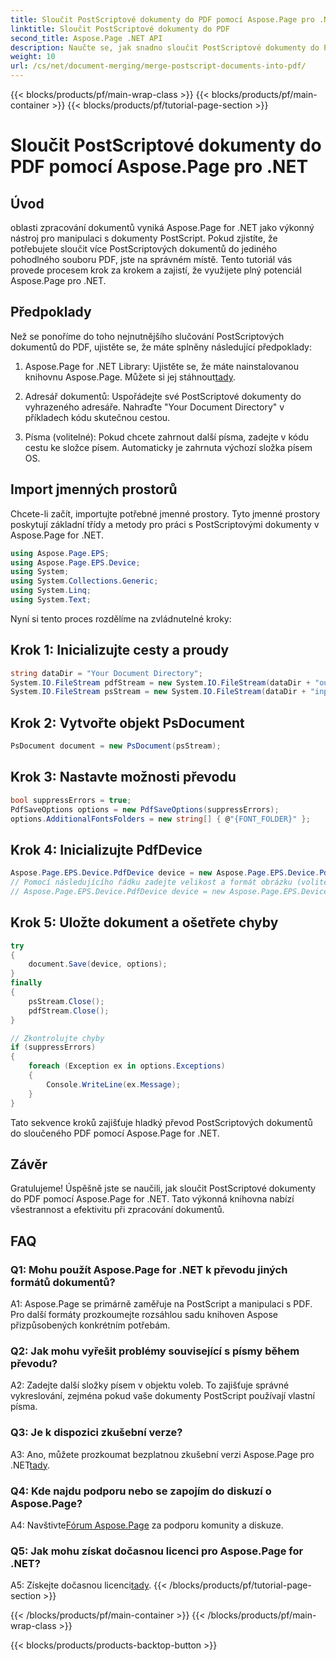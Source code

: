 ```yaml
---
title: Sloučit PostScriptové dokumenty do PDF pomocí Aspose.Page pro .NET
linktitle: Sloučit PostScriptové dokumenty do PDF
second_title: Aspose.Page .NET API
description: Naučte se, jak snadno sloučit PostScriptové dokumenty do PDF pomocí Aspose.Page for .NET. Vylepšete své možnosti zpracování dokumentů pomocí tohoto podrobného průvodce.
weight: 10
url: /cs/net/document-merging/merge-postscript-documents-into-pdf/
---
```


{{< blocks/products/pf/main-wrap-class >}}
{{< blocks/products/pf/main-container >}}
{{< blocks/products/pf/tutorial-page-section >}}

# Sloučit PostScriptové dokumenty do PDF pomocí Aspose.Page pro .NET

## Úvod

oblasti zpracování dokumentů vyniká Aspose.Page for .NET jako výkonný nástroj pro manipulaci s dokumenty PostScript. Pokud zjistíte, že potřebujete sloučit více PostScriptových dokumentů do jediného pohodlného souboru PDF, jste na správném místě. Tento tutoriál vás provede procesem krok za krokem a zajistí, že využijete plný potenciál Aspose.Page pro .NET.

## Předpoklady

Než se ponoříme do toho nejnutnějšího slučování PostScriptových dokumentů do PDF, ujistěte se, že máte splněny následující předpoklady:

1.  Aspose.Page for .NET Library: Ujistěte se, že máte nainstalovanou knihovnu Aspose.Page. Můžete si jej stáhnout[tady](https://releases.aspose.com/page/net/).

2. Adresář dokumentů: Uspořádejte své PostScriptové dokumenty do vyhrazeného adresáře. Nahraďte "Your Document Directory" v příkladech kódu skutečnou cestou.

3. Písma (volitelné): Pokud chcete zahrnout další písma, zadejte v kódu cestu ke složce písem. Automaticky je zahrnuta výchozí složka písem OS.

## Import jmenných prostorů

Chcete-li začít, importujte potřebné jmenné prostory. Tyto jmenné prostory poskytují základní třídy a metody pro práci s PostScriptovými dokumenty v Aspose.Page for .NET.

```csharp
using Aspose.Page.EPS;
using Aspose.Page.EPS.Device;
using System;
using System.Collections.Generic;
using System.Linq;
using System.Text;
```

Nyní si tento proces rozdělíme na zvládnutelné kroky:

## Krok 1: Inicializujte cesty a proudy

```csharp
string dataDir = "Your Document Directory";
System.IO.FileStream pdfStream = new System.IO.FileStream(dataDir + "outputPDF_out.pdf", System.IO.FileMode.Create, System.IO.FileAccess.Write);
System.IO.FileStream psStream = new System.IO.FileStream(dataDir + "input.ps", System.IO.FileMode.Open, System.IO.FileAccess.Read);
```

## Krok 2: Vytvořte objekt PsDocument

```csharp
PsDocument document = new PsDocument(psStream);
```

## Krok 3: Nastavte možnosti převodu

```csharp
bool suppressErrors = true;
PdfSaveOptions options = new PdfSaveOptions(suppressErrors);
options.AdditionalFontsFolders = new string[] { @"{FONT_FOLDER}" };
```

## Krok 4: Inicializujte PdfDevice

```csharp
Aspose.Page.EPS.Device.PdfDevice device = new Aspose.Page.EPS.Device.PdfDevice(pdfStream);
// Pomocí následujícího řádku zadejte velikost a formát obrázku (volitelné)
// Aspose.Page.EPS.Device.PdfDevice device = new Aspose.Page.EPS.Device.PdfDevice(pdfStream, new System.Drawing.Size(595, 842));
```

## Krok 5: Uložte dokument a ošetřete chyby

```csharp
try
{
    document.Save(device, options);
}
finally
{
    psStream.Close();
    pdfStream.Close();
}

// Zkontrolujte chyby
if (suppressErrors)
{
    foreach (Exception ex in options.Exceptions)
    {
        Console.WriteLine(ex.Message);
    }
}
```

Tato sekvence kroků zajišťuje hladký převod PostScriptových dokumentů do sloučeného PDF pomocí Aspose.Page for .NET.

## Závěr

Gratulujeme! Úspěšně jste se naučili, jak sloučit PostScriptové dokumenty do PDF pomocí Aspose.Page for .NET. Tato výkonná knihovna nabízí všestrannost a efektivitu při zpracování dokumentů.

## FAQ

### Q1: Mohu použít Aspose.Page for .NET k převodu jiných formátů dokumentů?

A1: Aspose.Page se primárně zaměřuje na PostScript a manipulaci s PDF. Pro další formáty prozkoumejte rozsáhlou sadu knihoven Aspose přizpůsobených konkrétním potřebám.

### Q2: Jak mohu vyřešit problémy související s písmy během převodu?

A2: Zadejte další složky písem v objektu voleb. To zajišťuje správné vykreslování, zejména pokud vaše dokumenty PostScript používají vlastní písma.

### Q3: Je k dispozici zkušební verze?

 A3: Ano, můžete prozkoumat bezplatnou zkušební verzi Aspose.Page pro .NET[tady](https://releases.aspose.com/).

### Q4: Kde najdu podporu nebo se zapojím do diskuzí o Aspose.Page?

 A4: Navštivte[Fórum Aspose.Page](https://forum.aspose.com/c/page/39) za podporu komunity a diskuze.

### Q5: Jak mohu získat dočasnou licenci pro Aspose.Page for .NET?

 A5: Získejte dočasnou licenci[tady](https://purchase.aspose.com/temporary-license/).
{{< /blocks/products/pf/tutorial-page-section >}}

{{< /blocks/products/pf/main-container >}}
{{< /blocks/products/pf/main-wrap-class >}}

{{< blocks/products/products-backtop-button >}}
